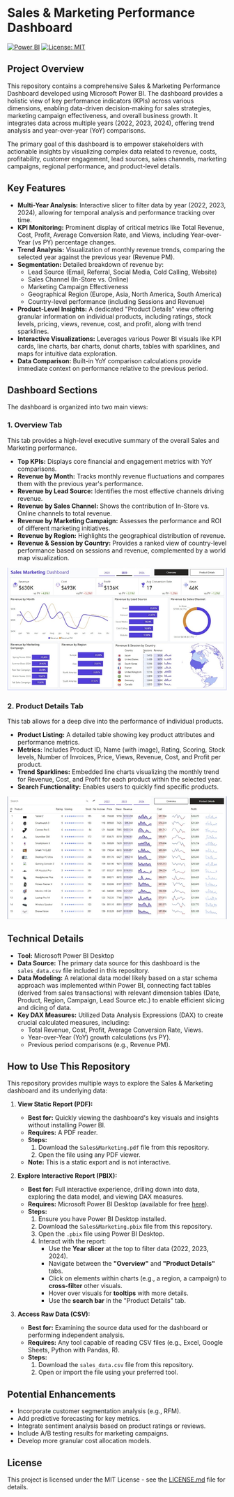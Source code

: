 # Sales & Marketing Performance Dashboard

[![Power BI](https://img.shields.io/badge/Tool-Power%20BI-F2C811?style=for-the-badge&logo=powerbi)](https://powerbi.microsoft.com/)
[![License: MIT](https://img.shields.io/badge/License-MIT-yellow.svg?style=for-the-badge)](https://opensource.org/licenses/MIT)

## Project Overview

This repository contains a comprehensive Sales & Marketing Performance Dashboard developed using Microsoft Power BI. The dashboard provides a holistic view of key performance indicators (KPIs) across various dimensions, enabling data-driven decision-making for sales strategies, marketing campaign effectiveness, and overall business growth. It integrates data across multiple years (2022, 2023, 2024), offering trend analysis and year-over-year (YoY) comparisons.

The primary goal of this dashboard is to empower stakeholders with actionable insights by visualizing complex data related to revenue, costs, profitability, customer engagement, lead sources, sales channels, marketing campaigns, regional performance, and product-level details.

## Key Features

*   **Multi-Year Analysis:** Interactive slicer to filter data by year (2022, 2023, 2024), allowing for temporal analysis and performance tracking over time.
*   **KPI Monitoring:** Prominent display of critical metrics like Total Revenue, Cost, Profit, Average Conversion Rate, and Views, including Year-over-Year (vs PY) percentage changes.
*   **Trend Analysis:** Visualization of monthly revenue trends, comparing the selected year against the previous year (Revenue PM).
*   **Segmentation:** Detailed breakdown of revenue by:
    *   Lead Source (Email, Referral, Social Media, Cold Calling, Website)
    *   Sales Channel (In-Store vs. Online)
    *   Marketing Campaign Effectiveness
    *   Geographical Region (Europe, Asia, North America, South America)
    *   Country-level performance (including Sessions and Revenue)
*   **Product-Level Insights:** A dedicated "Product Details" view offering granular information on individual products, including ratings, stock levels, pricing, views, revenue, cost, and profit, along with trend sparklines.
*   **Interactive Visualizations:** Leverages various Power BI visuals like KPI cards, line charts, bar charts, donut charts, tables with sparklines, and maps for intuitive data exploration.
*   **Data Comparison:** Built-in YoY comparison calculations provide immediate context on performance relative to the previous period.

## Dashboard Sections

The dashboard is organized into two main views:

### 1. Overview Tab

This tab provides a high-level executive summary of the overall Sales and Marketing performance.

*   **Top KPIs:** Displays core financial and engagement metrics with YoY comparisons.
*   **Revenue by Month:** Tracks monthly revenue fluctuations and compares them with the previous year's performance.
*   **Revenue by Lead Source:** Identifies the most effective channels driving revenue.
*   **Revenue by Sales Channel:** Shows the contribution of In-Store vs. Online channels to total revenue.
*   **Revenue by Marketing Campaign:** Assesses the performance and ROI of different marketing initiatives.
*   **Revenue by Region:** Highlights the geographical distribution of revenue.
*   **Revenue & Session by Country:** Provides a ranked view of country-level performance based on sessions and revenue, complemented by a world map visualization.
  
![Dashboard Overview](https://github.com/vincenzomaltese/Sales-Marketing-Performance-Dashboard/blob/main/images/Overview.jpg)
### 2. Product Details Tab

This tab allows for a deep dive into the performance of individual products.

*   **Product Listing:** A detailed table showing key product attributes and performance metrics.
*   **Metrics:** Includes Product ID, Name (with image), Rating, Scoring, Stock levels, Number of Invoices, Price, Views, Revenue, Cost, and Profit per product.
*   **Trend Sparklines:** Embedded line charts visualizing the monthly trend for Revenue, Cost, and Profit for each product within the selected year.
*   **Search Functionality:** Enables users to quickly find specific products.

![Product Details View](https://github.com/vincenzomaltese/Sales-Marketing-Performance-Dashboard/blob/main/images/product_details.jpg)

## Technical Details

*   **Tool:** Microsoft Power BI Desktop
*   **Data Source:** The primary data source for this dashboard is the `sales_data.csv` file included in this repository.
*   **Data Modeling:** A relational data model likely based on a star schema approach was implemented within Power BI, connecting fact tables (derived from sales transactions) with relevant dimension tables (Date, Product, Region, Campaign, Lead Source etc.) to enable efficient slicing and dicing of data.
*   **Key DAX Measures:** Utilized Data Analysis Expressions (DAX) to create crucial calculated measures, including:
    *   Total Revenue, Cost, Profit, Average Conversion Rate, Views.
    *   Year-over-Year (YoY) growth calculations (vs PY).
    *   Previous period comparisons (e.g., Revenue PM).

## How to Use This Repository

This repository provides multiple ways to explore the Sales & Marketing dashboard and its underlying data:

1.  **View Static Report (PDF):**
    *   **Best for:** Quickly viewing the dashboard's key visuals and insights without installing Power BI.
    *   **Requires:** A PDF reader.
    *   **Steps:**
        1.  Download the `Sales&Marketing.pdf` file from this repository. 
        2.  Open the file using any PDF viewer.
    *   **Note:** This is a static export and is not interactive.

2.  **Explore Interactive Report (PBIX):**
    *   **Best for:** Full interactive experience, drilling down into data, exploring the data model, and viewing DAX measures.
    *   **Requires:** Microsoft Power BI Desktop (available for free [here](https://powerbi.microsoft.com/en-us/desktop/)).
    *   **Steps:**
        1.  Ensure you have Power BI Desktop installed.
        2.  Download the `Sales&Marketing.pbix` file from this repository.
        3.  Open the `.pbix` file using Power BI Desktop.
        4.  Interact with the report:
            *   Use the **Year slicer** at the top to filter data (2022, 2023, 2024).
            *   Navigate between the **"Overview"** and **"Product Details"** tabs.
            *   Click on elements within charts (e.g., a region, a campaign) to **cross-filter** other visuals.
            *   Hover over visuals for **tooltips** with more details.
            *   Use the **search bar** in the "Product Details" tab.

3.  **Access Raw Data (CSV):**
    *   **Best for:** Examining the source data used for the dashboard or performing independent analysis.
    *   **Requires:** Any tool capable of reading CSV files (e.g., Excel, Google Sheets, Python with Pandas, R).
    *   **Steps:**
        1.  Download the `sales_data.csv` file from this repository.
        2.  Open or import the file using your preferred tool.

## Potential Enhancements

*   Incorporate customer segmentation analysis (e.g., RFM).
*   Add predictive forecasting for key metrics.
*   Integrate sentiment analysis based on product ratings or reviews.
*   Include A/B testing results for marketing campaigns.
*   Develop more granular cost allocation models.


## License

This project is licensed under the MIT License - see the [LICENSE.md](LICENSE.md) file for details.
